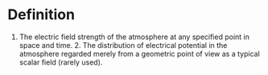 # Definition

1.  The electric field strength of the atmosphere at any specified point
    in space and time. 2. The distribution of electrical potential in
    the atmosphere regarded merely from a geometric point of view as a
    typical scalar field (rarely used).

